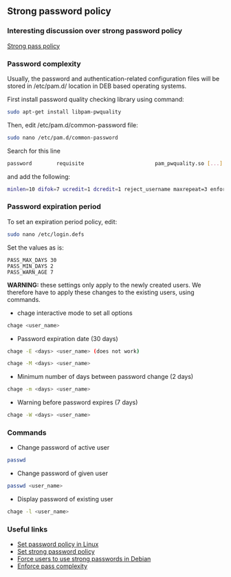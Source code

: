 ## Strong password policy
### Interesting discussion over strong password policy
[Strong pass policy](https://security.stackexchange.com/questions/139702/does-preventing-consecutive-characters-in-a-password-actually-increase-security)

### Password complexity
Usually, the password and authentication-related configuration files will be stored in /etc/pam.d/ location in DEB based operating systems.

First install password quality checking library using command:
```bash
sudo apt-get install libpam-pwquality
```

Then, edit /etc/pam.d/common-password file:
```bash
sudo nano /etc/pam.d/common-password
```

Search for this line
```bash
password        requisite                       pam_pwquality.so [...]
```
and add the following:
```bash
minlen=10 difok=7 ucredit=1 dcredit=1 reject_username maxrepeat=3 enforce_for_root
```

### Password expiration period

To set an expiration period policy, edit:
```bash
sudo nano /etc/login.defs
```

Set the values as is:
```
PASS_MAX_DAYS 30
PASS_MIN_DAYS 2
PASS_WARN_AGE 7
```

**WARNING:** these settings only apply to the newly created users. We therefore have to apply these changes to the existing users, using commands.

- chage interactive mode to set all options
```bash
chage <user_name>
```

- Password expiration date (30 days)
```bash
chage -E <days> <user_name> (does not work)

chage -M <days> <user_name>
```

- Minimum number of days between password change (2 days)
```bash
chage -m <days> <user_name>
```

- Warning before password expires (7 days)
```bash
chage -W <days> <user_name>
```

### Commands
- Change password of active user
```bash
passwd
```
- Change password of given user
```bash
passwd <user_name>
```

- Display password of existing user
```bash
chage -l <user_name>
```

### Useful links
- [Set password policy in Linux](https://ostechnix.com/how-to-set-password-policies-in-linux/)
- [Set strong password policy](https://computingforgeeks.com/enforce-strong-user-password-policy-ubuntu-debian/)
- [Force users to use strong passwords in Debian](https://ostechnix.com/force-users-use-strong-passwords-debian-ubuntu/)
- [Enforce pass complexity](https://www.networkworld.com/article/2726217/how-to-enforce-password-complexity-on-linux.html)
